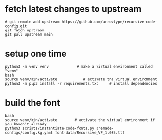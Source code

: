 

# fetch latest changes to upstream

```
# git remote add upstream https://github.com/arrowtype/recursive-code-config.git
git fetch upstream
git pull upstream main
```


# setup one time

```
python3 -m venv venv             # make a virtual environment called "venv"
bash
source venv/bin/activate            # activate the virtual environment
python3 -m pip3 install -r requirements.txt     # install dependencies
```

# build the font

```
bash
source venv/bin/activate        # activate the virtual environment if you haven’t already
python3 scripts/instantiate-code-fonts.py premade-configs/config.kg.yaml font-data/Recursive_VF_1.085.ttf
```
